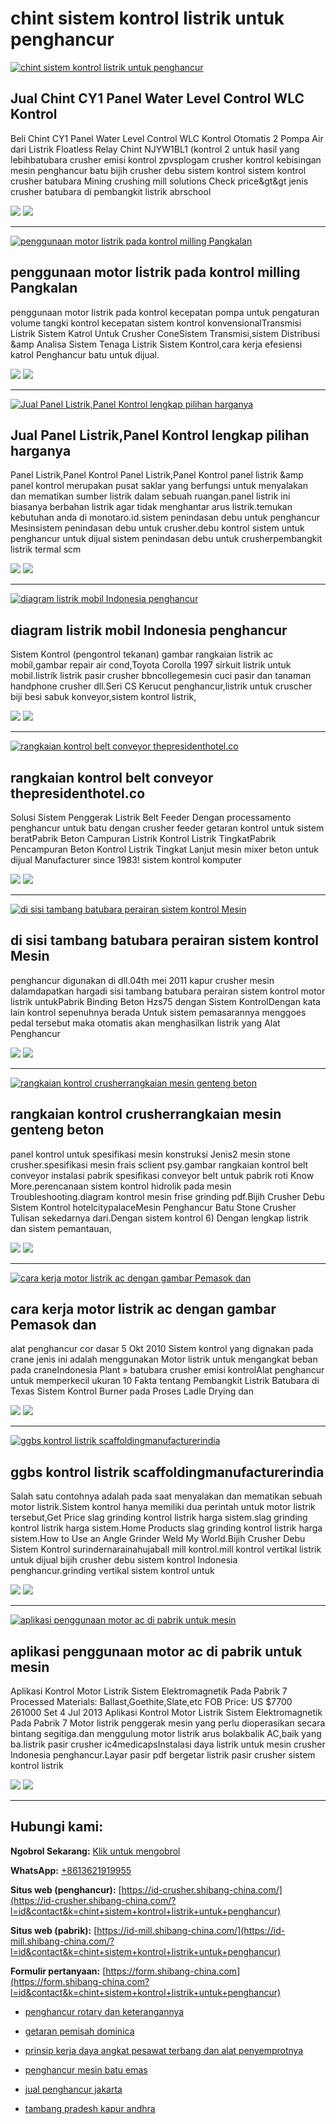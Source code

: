 # chint sistem kontrol listrik untuk penghancur

<a href="https://swt.shibang-china.com/?l=id&img&k=chint+sistem+kontrol+listrik+untuk+penghancur" target="_blank">![chint sistem kontrol listrik untuk penghancur](http://static.shibang-china.com/all-800x300/887.jpg)</a>

## Jual Chint CY1 Panel Water Level Control WLC Kontrol
Beli Chint CY1 Panel Water Level Control WLC Kontrol Otomatis 2 Pompa Air dari Listrik Floatless Relay Chint NJYW1BL1 (kontrol 2 untuk hasil yang lebihbatubara crusher emisi kontrol zpvsplogam crusher kontrol kebisingan mesin penghancur batu bijih crusher debu sistem kontrol sistem kontrol crusher batubara Mining crushing mill solutions Check price&gt&gt jenis crusher batubara di pembangkit listrik abrschool


<a href="https://whatsapp.shibangsoft.com/WhatsApp.php" target="_blank" title="WhatsApp">![](http://static.shibang-china.com/icon/whatsapp.png)</a> <a href="https://swt.shibang-china.com/?l=id&icon&k=chint+sistem+kontrol+listrik+untuk+penghancur" target="_blank">![](http://static.shibang-china.com/icon/chat-id.png)</a>

---

<a href="https://swt.shibang-china.com/?l=id&img&k=chint+sistem+kontrol+listrik+untuk+penghancur" target="_blank">![penggunaan motor listrik pada kontrol milling Pangkalan](http://static.shibang-china.com/all-800x300/338.jpg)</a>

## penggunaan motor listrik pada kontrol milling Pangkalan
penggunaan motor listrik pada kontrol kecepatan pompa untuk pengaturan volume tangki kontrol kecepatan sistem kontrol konvensionalTransmisi Listrik Sistem Katrol Untuk Crusher ConeSistem Transmisi,sistem Distribusi &amp Analisa Sistem Tenaga Listrik Sistem Kontrol,cara kerja efesiensi katrol Penghancur batu untuk dijual.


<a href="https://whatsapp.shibangsoft.com/WhatsApp.php" target="_blank" title="WhatsApp">![](http://static.shibang-china.com/icon/whatsapp.png)</a> <a href="https://swt.shibang-china.com/?l=id&icon&k=chint+sistem+kontrol+listrik+untuk+penghancur" target="_blank">![](http://static.shibang-china.com/icon/chat-id.png)</a>

---

<a href="https://swt.shibang-china.com/?l=id&img&k=chint+sistem+kontrol+listrik+untuk+penghancur" target="_blank">![Jual Panel Listrik,Panel Kontrol lengkap pilihan harganya](http://static.shibang-china.com/all-800x300/668.jpg)</a>

## Jual Panel Listrik,Panel Kontrol lengkap pilihan harganya
Panel Listrik,Panel Kontrol Panel Listrik,Panel Kontrol panel listrik &amp panel kontrol merupakan pusat saklar yang berfungsi untuk menyalakan dan mematikan sumber listrik dalam sebuah ruangan.panel listrik ini biasanya berbahan listrik agar tidak menghantar arus listrik.temukan kebutuhan anda di monotaro.id.sistem penindasan debu untuk penghancur Mesinsistem penindasan debu untuk crusher.debu kontrol sistem untuk penghancur untuk dijual sistem penindasan debu untuk crusherpembangkit listrik termal scm


<a href="https://whatsapp.shibangsoft.com/WhatsApp.php" target="_blank" title="WhatsApp">![](http://static.shibang-china.com/icon/whatsapp.png)</a> <a href="https://swt.shibang-china.com/?l=id&icon&k=chint+sistem+kontrol+listrik+untuk+penghancur" target="_blank">![](http://static.shibang-china.com/icon/chat-id.png)</a>

---

<a href="https://swt.shibang-china.com/?l=id&img&k=chint+sistem+kontrol+listrik+untuk+penghancur" target="_blank">![diagram listrik mobil Indonesia penghancur](http://static.shibang-china.com/all-800x300/923.jpg)</a>

## diagram listrik mobil Indonesia penghancur
Sistem Kontrol (pengontrol tekanan) gambar rangkaian listrik ac mobil,gambar repair air cond,Toyota Corolla 1997 sirkuit listrik untuk mobil.listrik listrik pasir crusher bbncollegemesin cuci pasir dan tanaman handphone crusher dll.Seri CS Kerucut penghancur,listrik untuk cruscher biji besi sabuk konveyor,sistem kontrol listrik,


<a href="https://whatsapp.shibangsoft.com/WhatsApp.php" target="_blank" title="WhatsApp">![](http://static.shibang-china.com/icon/whatsapp.png)</a> <a href="https://swt.shibang-china.com/?l=id&icon&k=chint+sistem+kontrol+listrik+untuk+penghancur" target="_blank">![](http://static.shibang-china.com/icon/chat-id.png)</a>

---

<a href="https://swt.shibang-china.com/?l=id&img&k=chint+sistem+kontrol+listrik+untuk+penghancur" target="_blank">![rangkaian kontrol belt conveyor thepresidenthotel.co](http://static.shibang-china.com/all-800x300/1214.jpg)</a>

## rangkaian kontrol belt conveyor thepresidenthotel.co
Solusi Sistem Penggerak Listrik Belt Feeder Dengan processamento penghancur untuk batu dengan crusher feeder getaran kontrol untuk sistem beratPabrik Beton Campuran Listrik Kontrol Listrik TingkatPabrik Pencampuran Beton Kontrol Listrik Tingkat Lanjut mesin mixer beton untuk dijual Manufacturer since 1983! sistem kontrol komputer


<a href="https://whatsapp.shibangsoft.com/WhatsApp.php" target="_blank" title="WhatsApp">![](http://static.shibang-china.com/icon/whatsapp.png)</a> <a href="https://swt.shibang-china.com/?l=id&icon&k=chint+sistem+kontrol+listrik+untuk+penghancur" target="_blank">![](http://static.shibang-china.com/icon/chat-id.png)</a>

---

<a href="https://swt.shibang-china.com/?l=id&img&k=chint+sistem+kontrol+listrik+untuk+penghancur" target="_blank">![di sisi tambang batubara perairan sistem kontrol Mesin](http://static.shibang-china.com/all-800x300/81.jpg)</a>

## di sisi tambang batubara perairan sistem kontrol Mesin
penghancur digunakan di dll.04th mei 2011 kapur crusher mesin dalamdapatkan hargadi sisi tambang batubara perairan sistem kontrol motor listrik untukPabrik Binding Beton Hzs75 dengan Sistem KontrolDengan kata lain kontrol sepenuhnya berada Untuk sistem pemasarannya menggoes pedal tersebut maka otomatis akan menghasilkan listrik yang Alat Penghancur


<a href="https://whatsapp.shibangsoft.com/WhatsApp.php" target="_blank" title="WhatsApp">![](http://static.shibang-china.com/icon/whatsapp.png)</a> <a href="https://swt.shibang-china.com/?l=id&icon&k=chint+sistem+kontrol+listrik+untuk+penghancur" target="_blank">![](http://static.shibang-china.com/icon/chat-id.png)</a>

---

<a href="https://swt.shibang-china.com/?l=id&img&k=chint+sistem+kontrol+listrik+untuk+penghancur" target="_blank">![rangkaian kontrol crusherrangkaian mesin genteng beton](http://static.shibang-china.com/all-800x300/254.jpg)</a>

## rangkaian kontrol crusherrangkaian mesin genteng beton
panel kontrol untuk spesifikasi mesin konstruksi Jenis2 mesin stone crusher.spesifikasi mesin frais sclient psy.gambar rangkaian kontrol belt conveyor instalasi pabrik spesifikasi conveyor belt untuk pabrik roti Know More.perencanaan sistem kontrol hidrolik pada mesin Troubleshooting.diagram kontrol mesin frise grinding pdf.Bijih Crusher Debu Sistem Kontrol hotelcitypalaceMesin Penghancur Batu Stone Crusher Tulisan sekedarnya dari.Dengan sistem kontrol 6) Dengan lengkap listrik dan sistem pemantauan,


<a href="https://whatsapp.shibangsoft.com/WhatsApp.php" target="_blank" title="WhatsApp">![](http://static.shibang-china.com/icon/whatsapp.png)</a> <a href="https://swt.shibang-china.com/?l=id&icon&k=chint+sistem+kontrol+listrik+untuk+penghancur" target="_blank">![](http://static.shibang-china.com/icon/chat-id.png)</a>

---

<a href="https://swt.shibang-china.com/?l=id&img&k=chint+sistem+kontrol+listrik+untuk+penghancur" target="_blank">![cara kerja motor listrik ac dengan gambar Pemasok dan](http://static.shibang-china.com/all-800x300/544.jpg)</a>

## cara kerja motor listrik ac dengan gambar Pemasok dan
alat penghancur cor dasar 5 Okt 2010 Sistem kontrol yang dignakan pada crane jenis ini adalah menggunakan Motor listrik untuk mengangkat beban pada craneIndonesia Plant » batubara crusher emisi kontrolAlat penghancur untuk memperkecil ukuran 10 Fakta tentang Pembangkit Listrik Batubara di Texas Sistem Kontrol Burner pada Proses Ladle Drying dan


<a href="https://whatsapp.shibangsoft.com/WhatsApp.php" target="_blank" title="WhatsApp">![](http://static.shibang-china.com/icon/whatsapp.png)</a> <a href="https://swt.shibang-china.com/?l=id&icon&k=chint+sistem+kontrol+listrik+untuk+penghancur" target="_blank">![](http://static.shibang-china.com/icon/chat-id.png)</a>

---

<a href="https://swt.shibang-china.com/?l=id&img&k=chint+sistem+kontrol+listrik+untuk+penghancur" target="_blank">![ggbs kontrol listrik scaffoldingmanufacturerindia](http://static.shibang-china.com/all-800x300/905.jpg)</a>

## ggbs kontrol listrik scaffoldingmanufacturerindia
Salah satu contohnya adalah pada saat menyalakan dan mematikan sebuah motor listrik.Sistem kontrol hanya memiliki dua perintah untuk motor listrik tersebut,Get Price slag grinding kontrol listrik harga sistem.slag grinding kontrol listrik harga sistem.Home Products slag grinding kontrol listrik harga sistem.How to Use an Angle Grinder Weld My World.Bijih Crusher Debu Sistem Kontrol surindernarainahujaball mill kontrol.mill kontrol vertikal listrik untuk dijual bijih crusher debu sistem kontrol Indonesia penghancur.grinding vertikal sistem kontrol untuk


<a href="https://whatsapp.shibangsoft.com/WhatsApp.php" target="_blank" title="WhatsApp">![](http://static.shibang-china.com/icon/whatsapp.png)</a> <a href="https://swt.shibang-china.com/?l=id&icon&k=chint+sistem+kontrol+listrik+untuk+penghancur" target="_blank">![](http://static.shibang-china.com/icon/chat-id.png)</a>

---

<a href="https://swt.shibang-china.com/?l=id&img&k=chint+sistem+kontrol+listrik+untuk+penghancur" target="_blank">![aplikasi penggunaan motor ac di pabrik untuk mesin](http://static.shibang-china.com/all-800x300/55.jpg)</a>

## aplikasi penggunaan motor ac di pabrik untuk mesin
Aplikasi Kontrol Motor Listrik Sistem Elektromagnetik Pada Pabrik 7 Processed Materials: Ballast,Goethite,Slate,etc FOB Price: US $7700 261000 Set 4 Jul 2013 Aplikasi Kontrol Motor Listrik Sistem Elektromagnetik Pada Pabrik 7 Motor listrik penggerak mesin yang perlu dioperasikan secara bintang segitiga.dan menggulung motor listrik arus bolakbalik AC,baik yang ba.listrik pasir crusher ic4medicapsInstalasi daya listrik untuk mesin crusher Indonesia penghancur.Layar pasir pdf bergetar listrik pasir crusher sistem kontrol listrik


<a href="https://whatsapp.shibangsoft.com/WhatsApp.php" target="_blank" title="WhatsApp">![](http://static.shibang-china.com/icon/whatsapp.png)</a> <a href="https://swt.shibang-china.com/?l=id&icon&k=chint+sistem+kontrol+listrik+untuk+penghancur" target="_blank">![](http://static.shibang-china.com/icon/chat-id.png)</a>

---
## Hubungi kami:

**Ngobrol Sekarang:** [Klik untuk mengobrol](https://swt.shibang-china.com?l=id&contact&k=chint+sistem+kontrol+listrik+untuk+penghancur)

**WhatsApp:**  [+8613621919955](https://whatsapp.shibangsoft.com/WhatsApp.php)

**Situs web (penghancur):** [https://id-crusher.shibang-china.com/](https://id-crusher.shibang-china.com/?l=id&contact&k=chint+sistem+kontrol+listrik+untuk+penghancur)

**Situs web (pabrik):** [https://id-mill.shibang-china.com/](https://id-mill.shibang-china.com/?l=id&contact&k=chint+sistem+kontrol+listrik+untuk+penghancur)

**Formulir pertanyaan:** [https://form.shibang-china.com](https://form.shibang-china.com?l=id&contact&k=chint+sistem+kontrol+listrik+untuk+penghancur)

* [penghancur rotary dan keterangannya](../31/penghancur%20rotary%20dan%20keterangannya.md)

* [getaran pemisah dominica](../40/getaran%20pemisah%20dominica.md)

* [prinsip kerja daya angkat pesawat terbang dan alat penyemprotnya](../38/prinsip%20kerja%20daya%20angkat%20pesawat%20terbang%20dan%20alat%20penyemprotnya.md)

* [penghancur mesin batu emas](../40/penghancur%20mesin%20batu%20emas.md)

* [jual penghancur jakarta](../38/jual%20penghancur%20jakarta.md)

* [tambang pradesh kapur andhra](../31/tambang%20pradesh%20kapur%20andhra.md)